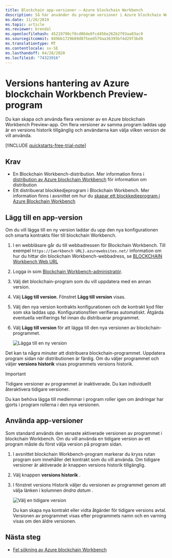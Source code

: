 ```yaml
---
title: Blockchain app-versioner – Azure blockchain Workbench
description: Så här använder du program versioner i Azure blockchain Workbench Preview.
ms.date: 11/20/2019
ms.topic: article
ms.reviewer: brendal
ms.openlocfilehash: 45219790cf0cd064e0fcd456e262b2f93aa03ac9
ms.sourcegitcommit: 849bb1729b89d075eed579aa36395bf4d29f3bd9
ms.translationtype: MT
ms.contentlocale: sv-SE
ms.lasthandoff: 04/28/2020
ms.locfileid: "74323916"
---
```

# <a name="azure-blockchain-workbench-preview-application-versioning"></a>Versions hantering av Azure blockchain Workbench Preview-program

Du kan skapa och använda flera versioner av en Azure blockchain Workbench Preview-app. Om flera versioner av samma program laddas upp är en versions historik tillgänglig och användarna kan välja vilken version de vill använda.

[!INCLUDE [quickstarts-free-trial-note](../../../includes/quickstarts-free-trial-note.md)]

## <a name="prerequisites"></a>Krav

* En Blockchain Workbench-distribution. Mer information finns i [distribution av Azure blockchain Workbench](deploy.md) för information om distribution
* Ett distribuerat blockkedjeprogram i Blockchain Workbench. Mer information finns i avsnittet om hur du [skapar ett blockkedjeprogram i Azure Blockchain Workbench](create-app.md)

## <a name="add-an-app-version"></a>Lägg till en app-version

Om du vill lägga till en ny version laddar du upp den nya konfigurationen och smarta kontrakts filer till blockchain Workbench.

1. I en webbläsare går du till webbadressen för Blockchain Workbench. Till exempel `https://{workbench URL}.azurewebsites.net/` information om hur du hittar din blockchain Workbench-webbadress, se [BLOCKCHAIN Workbench Web URL](deploy.md#blockchain-workbench-web-url)
2. Logga in som [Blockchain Workbench-administratör](manage-users.md#manage-blockchain-workbench-administrators).
3. Välj det blockchain-program som du vill uppdatera med en annan version.
4. Välj **Lägg till version**. Fönstret **Lägg till version** visas.
5. Välj den nya version kontrakts konfigurationen och de kontrakt kod filer som ska laddas upp. Konfigurationsfilen verifieras automatiskt. Åtgärda eventuella verifierings fel innan du distribuerar programmet.
6. Välj **Lägg till version** för att lägga till den nya versionen av blockchain-programmet.

    ![Lägga till en ny version](media/version-app/add-version.png)

Det kan ta några minuter att distribuera blockchain-programmet. Uppdatera program sidan när distributionen är färdig. Om du väljer programmet och väljer **versions historik** visas programmets versions historik.

> [!IMPORTANT]
> Tidigare versioner av programmet är inaktiverade. Du kan individuellt återaktivera tidigare versioner.
>
> Du kan behöva lägga till medlemmar i program roller igen om ändringar har gjorts i program rollerna i den nya versionen.

## <a name="using-app-versions"></a>Använda app-versioner

Som standard används den senaste aktiverade versionen av programmet i blockchain Workbench. Om du vill använda en tidigare version av ett program måste du först välja version på program sidan.

1. I avsnittet blockchain Workbench-program markerar du kryss rutan program som innehåller det kontrakt som du vill använda. Om tidigare versioner är aktiverade är knappen versions historik tillgänglig.
2. Välj knappen **versions historik** .
3. I fönstret versions Historik väljer du versionen av programmet genom att välja länken i kolumnen *ändra datum* .

    ![Välj en tidigare version](media/version-app/use-version.png)

    Du kan skapa nya kontrakt eller vidta åtgärder för tidigare versions avtal. Versionen av programmet visas efter programmets namn och en varning visas om den äldre versionen.

## <a name="next-steps"></a>Nästa steg

* [Fel sökning av Azure blockchain Workbench](troubleshooting.md)

